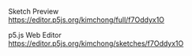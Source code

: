 Sketch Preview  
https://editor.p5js.org/kimchong/full/f7Oddyx1O

p5.js Web Editor  
https://editor.p5js.org/kimchong/sketches/f7Oddyx1O